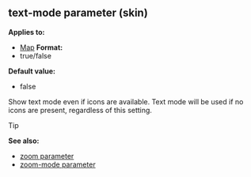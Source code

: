 ## text-mode parameter (skin)

<!-- -->
**Applies to:**
+   [Map](/ref/skin/control/map.md) <!-- -->
**Format:**
+   true/false
<!-- -->
**Default value:**
+   false


Show text mode even if icons are available. Text mode will be
used if no icons are present, regardless of this setting.

> [!TIP] 
> **See also:**
> +   [zoom parameter](/ref/skin/param/zoom.md) 
> +   [zoom-mode parameter](/ref/skin/param/zoom-mode.md) 